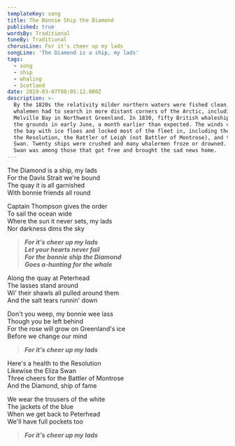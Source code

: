 ```yaml
---
templateKey: song
title: The Bonnie Ship the Diamond
published: true
wordsBy: Traditional
tuneBy: Traditional
chorusLine: For it's cheer up my lads
songLine: 'The Diamond is a ship, my lads'
tags:
  - song
  - ship
  - whaling
  - Scotland
date: 2019-03-07T08:05:12.000Z
description: >-
  By the 1820s the relativity milder northern waters were fished clean, and
  whalemen had to search in more distant corners of the Arctic, including
  Melville Bay in Northwest Greenland. In 1830, fifty British whaleships reached
  the grounds in early June, a month earlier than expected. The winds crowded
  the bay with ice floes and locked most of the fleet in, including the Diamond,
  the Resolution, the Rattler of Leigh (not Battler of Montrose), and the Eliza
  Swan. Twenty ships were crushed and many whalermen froze or drowned. The Eliza
  Swan was among those that got free and brought the sad news home.
---
```

The Diamond is a ship, my lads\
For the Davis Strait we're bound\
The quay it is all garnished\
With bonnie friends all round

Captain Thompson gives the order\
To sail the ocean wide\
Where the sun it never sets, my lads\
Nor darkness dims the sky

> ***For it's cheer up my lads***\
> ***Let your hearts never fail***\
> ***For the bonnie ship the Diamond***\
> ***Goes a-hunting for the whale***

Along the quay at Peterhead\
The lasses stand around\
Wi' their shawls all pulled around them\
And the salt tears runnin' down

Don't you weep, my bonnie wee lass\
Though you be left behind\
For the rose will grow on Greenland's ice\
Before we change our mind

> ***For it's cheer up my lads***

Here's a health to the Resolution\
Likewise the Eliza Swan\
Three cheers for the Battler of Montrose\
And the Diamond, ship of fame

We wear the trousers of the white\
The jackets of the blue\
When we get back to Peterhead\
We'll have full pockets too

> ***For it's cheer up my lads***
